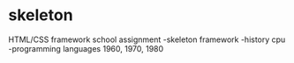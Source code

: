 # skeleton
HTML/CSS framework school assignment
-skeleton framework
-history cpu
-programming languages 1960, 1970, 1980
